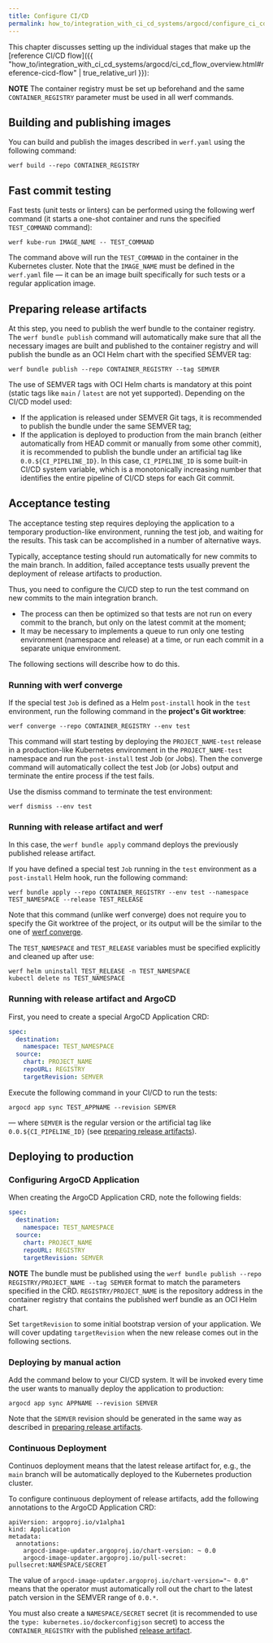 ```yaml
---
title: Configure CI/CD
permalink: how_to/integration_with_ci_cd_systems/argocd/configure_ci_cd.html
---
```


This chapter discusses setting up the individual stages that make up the [reference CI/CD flow]({{ "how_to/integration_with_ci_cd_systems/argocd/ci_cd_flow_overview.html#reference-cicd-flow" | true_relative_url }}):

**NOTE** The container registry must be set up beforehand and the same `CONTAINER_REGISTRY` parameter must be used in all werf commands. 

## Building and publishing images

You can build and publish the images described in `werf.yaml` using the following command:

```shell
werf build --repo CONTAINER_REGISTRY
```

## Fast commit testing

Fast tests (unit tests or linters) can be performed using the following werf command (it starts a one-shot container and runs the specified `TEST_COMMAND` command):

```shell
werf kube-run IMAGE_NAME -- TEST_COMMAND
```

The command above will run the `TEST_COMMAND` in the container in the Kubernetes cluster. Note that the `IMAGE_NAME` must be defined in the `werf.yaml` file — it can be an image built specifically for such tests or a regular application image.

## Preparing release artifacts

At this step, you need to publish the werf bundle to the container registry. The `werf bundle publish` command will automatically make sure that all the necessary images are built and published to the container registry and will publish the bundle as an OCI Helm chart with the specified SEMVER tag:

```shell
werf bundle publish --repo CONTAINER_REGISTRY --tag SEMVER
```

The use of SEMVER tags with OCI Helm charts is mandatory at this point (static tags like `main` / `latest` are not yet supported). Depending on the CI/CD model used:
* If the application is released under SEMVER Git tags, it is recommended to publish the bundle under the same SEMVER tag;
* If the application is deployed to production from the main branch (either automatically from HEAD commit or manually from some other commit), it is recommended to publish the bundle under an artificial tag like `0.0.${CI_PIPELINE_ID}`. In this case, `CI_PIPELINE_ID` is some built-in CI/CD system variable, which is a monotonically increasing number that identifies the entire pipeline of CI/CD steps for each Git commit.

## Acceptance testing

The acceptance testing step requires deploying the application to a temporary production-like environment, running the test job, and waiting for the results. This task can be accomplished in a number of alternative ways.

Typically, acceptance testing should run automatically for new commits to the main branch. In addition, failed acceptance tests usually prevent the deployment of release artifacts to production.

Thus, you need to configure the CI/CD step to run the test command on new commits to the main integration branch.
* The process can then be optimized so that tests are not run on every commit to the branch, but only on the latest commit at the moment;
* It may be necessary to implements a queue to run only one testing environment (namespace and release) at a time, or run each commit in a separate unique environment.

The following sections will describe how to do this.

### Running with werf converge

If the special test `Job` is defined as a Helm `post-install` hook in the `test` environment, run the following command in the **project's Git worktree**:

```shell
werf converge --repo CONTAINER_REGISTRY --env test
```

This command will start testing by deploying the `PROJECT_NAME-test` release in a production-like Kubernetes environment in the `PROJECT_NAME-test` namespace and run the `post-install` test Job (or Jobs). Then the converge command will automatically collect the test Job (or Jobs) output and terminate the entire process if the test fails.

Use the dismiss command to terminate the test environment:

```shell
werf dismiss --env test
```

### Running with release artifact and werf

In this case, the `werf bundle apply` command deploys the previously published release artifact. 

If you have defined a special test `Job` running in the `test` environment as a `post-install` Helm hook, run the following command:

```shell
werf bundle apply --repo CONTAINER_REGISTRY --env test --namespace TEST_NAMESPACE --release TEST_RELEASE
```

Note that this command (unlike werf converge) does not require you to specify the Git worktree of the project, or its output will be the similar to the one of [werf converge](#running-with-werf-converge).

The `TEST_NAMESPACE` and `TEST_RELEASE` variables must be specified explicitly and cleaned up after use:

```shell
werf helm uninstall TEST_RELEASE -n TEST_NAMESPACE
kubectl delete ns TEST_NAMESPACE
```

### Running with release artifact and ArgoCD

First, you need to create a special ArgoCD Application CRD:

```yaml
spec:
  destination:
    namespace: TEST_NAMESPACE
  source:
    chart: PROJECT_NAME
    repoURL: REGISTRY
    targetRevision: SEMVER
```

Execute the following command in your CI/CD to run the tests:

```
argocd app sync TEST_APPNAME --revision SEMVER
```

— where `SEMVER` is the regular version or the artificial tag like `0.0.${CI_PIPELINE_ID}` (see [preparing release artifacts](#preparing-release-artifacts)).

## Deploying to production

### Configuring ArgoCD Application

When creating the ArgoCD Application CRD, note the following fields:

```yaml
spec:
  destination:
    namespace: TEST_NAMESPACE
  source:
    chart: PROJECT_NAME
    repoURL: REGISTRY
    targetRevision: SEMVER
```

**NOTE** The bundle must be published using the `werf bundle publish --repo REGISTRY/PROJECT_NAME --tag SEMVER` format to match the parameters specified in the CRD. `REGISTRY/PROJECT_NAME` is the repository address in the container registry that contains the published werf bundle as an OCI Helm chart.

Set `targetRevision` to some initial bootstrap version of your application. We will cover updating `targetRevision` when the new release comes out in the following sections.

### Deploying by manual action

Add the command below to your CI/CD system. It will be invoked every time the user wants to manually deploy the application to production:

```shell
argocd app sync APPNAME --revision SEMVER
```

Note that the `SEMVER` revision should be generated in the same way as described in [preparing release artifacts](#preparing-release-artifacts). 

### Continuous Deployment

Continuos deployment means that the latest release artifact for, e.g., the `main` branch will be automatically deployed to the Kubernetes production cluster.

To configure continuous deployment of release artifacts, add the following annotations to the ArgoCD Application CRD:

```
apiVersion: argoproj.io/v1alpha1
kind: Application
metadata:
  annotations:
    argocd-image-updater.argoproj.io/chart-version: ~ 0.0
    argocd-image-updater.argoproj.io/pull-secret: pullsecret:NAMESPACE/SECRET
```

The value of `argocd-image-updater.argoproj.io/chart-version="~ 0.0"` means that the operator must automatically roll out the chart to the latest patch version in the SEMVER range of `0.0.*`.

You must also create a `NAMESPACE/SECRET` secret (it is recommended to use the `type: kubernetes.io/dockerconfigjson` secret) to access the `CONTAINER_REGISTRY` with the published [release artifact](#preparing-release-artifacts).
